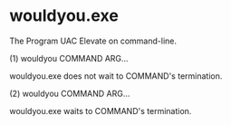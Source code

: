 wouldyou.exe
============

The Program UAC Elevate on command-line.

(1)
    wouldyou COMMAND ARG...

wouldyou.exe does not wait to COMMAND's termination.

(2)
    wouldyou COMMAND ARG...

wouldyou.exe waits to COMMAND's termination.
